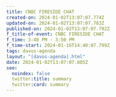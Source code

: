 ```yaml
---
title: CNBC FIRESIDE CHAT
created-on: 2024-01-02T13:07:07.774Z
updated-on: 2024-01-02T13:07:07.783Z
published-on: 2024-01-02T13:07:07.792Z
f_title-of-event: CNBC FIRESIDE CHAT
f_time: 3:40 PM - 3:50 PM
f_time-start: 2024-01-16T14:40:07.799Z
tags: davos-agenda
layout: "[davos-agenda].html"
date: 2024-01-02T13:07:07.805Z
seo:
  noindex: false
  twitter:title: summary
  twitter:card: summary
---
```

